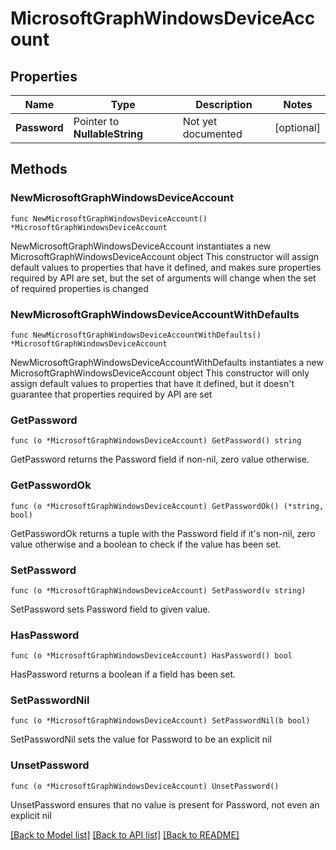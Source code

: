 # MicrosoftGraphWindowsDeviceAccount

## Properties

Name | Type | Description | Notes
------------ | ------------- | ------------- | -------------
**Password** | Pointer to **NullableString** | Not yet documented | [optional] 

## Methods

### NewMicrosoftGraphWindowsDeviceAccount

`func NewMicrosoftGraphWindowsDeviceAccount() *MicrosoftGraphWindowsDeviceAccount`

NewMicrosoftGraphWindowsDeviceAccount instantiates a new MicrosoftGraphWindowsDeviceAccount object
This constructor will assign default values to properties that have it defined,
and makes sure properties required by API are set, but the set of arguments
will change when the set of required properties is changed

### NewMicrosoftGraphWindowsDeviceAccountWithDefaults

`func NewMicrosoftGraphWindowsDeviceAccountWithDefaults() *MicrosoftGraphWindowsDeviceAccount`

NewMicrosoftGraphWindowsDeviceAccountWithDefaults instantiates a new MicrosoftGraphWindowsDeviceAccount object
This constructor will only assign default values to properties that have it defined,
but it doesn't guarantee that properties required by API are set

### GetPassword

`func (o *MicrosoftGraphWindowsDeviceAccount) GetPassword() string`

GetPassword returns the Password field if non-nil, zero value otherwise.

### GetPasswordOk

`func (o *MicrosoftGraphWindowsDeviceAccount) GetPasswordOk() (*string, bool)`

GetPasswordOk returns a tuple with the Password field if it's non-nil, zero value otherwise
and a boolean to check if the value has been set.

### SetPassword

`func (o *MicrosoftGraphWindowsDeviceAccount) SetPassword(v string)`

SetPassword sets Password field to given value.

### HasPassword

`func (o *MicrosoftGraphWindowsDeviceAccount) HasPassword() bool`

HasPassword returns a boolean if a field has been set.

### SetPasswordNil

`func (o *MicrosoftGraphWindowsDeviceAccount) SetPasswordNil(b bool)`

 SetPasswordNil sets the value for Password to be an explicit nil

### UnsetPassword
`func (o *MicrosoftGraphWindowsDeviceAccount) UnsetPassword()`

UnsetPassword ensures that no value is present for Password, not even an explicit nil

[[Back to Model list]](../README.md#documentation-for-models) [[Back to API list]](../README.md#documentation-for-api-endpoints) [[Back to README]](../README.md)


